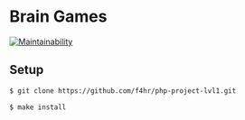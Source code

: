 # Brain Games

[![Maintainability](https://api.codeclimate.com/v1/badges/1fb00584989a172c5f37/maintainability)](https://codeclimate.com/github/f4hr/php-project-lvl1/maintainability)

## Setup

```sh
$ git clone https://github.com/f4hr/php-project-lvl1.git

$ make install
```
